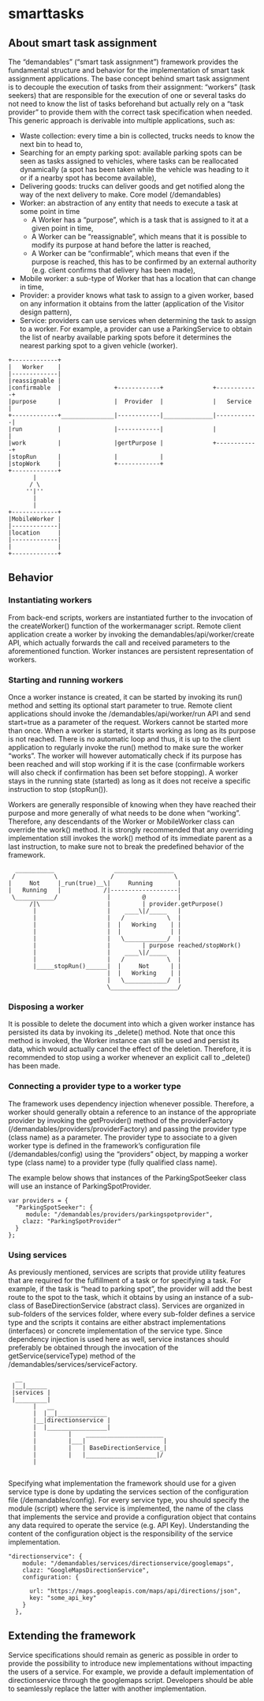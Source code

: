# smarttasks

## About smart task assignment
The “demandables” (“smart task assignment”) framework provides the fundamental structure and behavior for the implementation of smart task assignment applications. The base concept behind smart task assignment is to decouple the execution of tasks from their assignment:  “workers” (task seekers) that are responsible for the execution of one or several tasks do not need to know the list of tasks beforehand but actually rely on a “task provider” to provide them with the correct task specification when needed. 
This generic approach is derivable into multiple applications, such as:
- Waste collection: every time a bin is collected, trucks needs to know the next bin to head to,
- Searching for an empty parking spot: available parking spots can be seen as tasks assigned to vehicles, where tasks can be reallocated dynamically (a spot has been taken while the vehicle was heading to it or if a nearby spot has become available),
- Delivering goods: trucks can deliver goods and get notified along the way of the next delivery to make. 
Core model (/demandables)
- Worker: an abstraction of any entity that needs to execute a task at some point in time
  - A Worker has a “purpose”, which is a task that is assigned to it at a given point in time,
  -	A Worker can be “reassignable”, which means that it is possible to modify its purpose at hand before the latter is reached,
  -	A Worker can be “confirmable”, which means that even if the purpose is reached, this has to be confirmed by an external authority (e.g. client confirms that delivery has been made),
-	Mobile worker: a sub-type of Worker that has a location that can change in time,
-	Provider: a provider knows what task to assign to a given worker, based on any information it obtains from the latter (application of the Visitor design pattern), 
- Service: providers can use services when determining the task to assign to a worker. For example, a provider can use a ParkingService to obtain the list of nearby available parking spots before it determines the nearest parking spot to a given vehicle (worker).
```
+-------------+
|   Worker    |
|-------------|
|reassignable |
|confirmable  |               +------------+              +------------+
|purpose      |               |  Provider  |              |   Service  |
+-------------+_______________|------------|______________|------------|
|run          |               |------------|              |            |
|work         |               |gertPurpose |              +------------+ 
|stopRun      |               |            |
|stopWork     |               +------------+
+-------------+
       |
      / \
     ''|''
       |
       |
+-------------+
|MobileWorker |
|-------------|
|location     |
|-------------|
|             |
+-------------+  
```
## Behavior

### Instantiating workers
From back-end scripts, workers are instantiated further to the invocation of the createWorker() function of the workermanager script. Remote client application create a worker by invoking the demandables/api/worker/create API, which actually forwards the call and received parameters to the aforementioned function. Worker instances are persistent representation of workers. 

### Starting and running workers
Once a worker instance is created, it can be started by invoking its run() method and setting its optional start parameter to true. Remote client applications should invoke the /demandables/api/worker/run API and send start=true as a parameter of the request.
Workers cannot be started more than once. When a worker is started, it starts working as long as its purpose is not reached. There is no automatic loop and thus, it is up to the client application to regularly invoke the run() method to make sure the worker “works”. The worker will however automatically check if its purpose has been reached and will stop working if it is the case (confirmable workers will also check if confirmation has been set before stopping). A worker stays in the running state (started) as long as it does not receive a specific instruction to stop (stopRun()). 

Workers are generally responsible of knowing when they have reached their purpose and more generally of what needs to be done when “working”. Therefore, any descendants of the Worker or MobileWorker class can override the work() method. It is strongly recommended that any overriding implementation still invokes the work() method of its immediate parent as a last instruction, to make sure not to break the predefined behavior of the framework.
```
  ___________                 _________________
 /           \               /                 \
|     Not     |_run(true)__\|     Running       |
|   Running   |            /|-------------------|
 \___________/              |         @         |
      /|\                   |         | provider.getPurpose()
       |                    |    ____\|/_____   |
       |                    |   /            \  |  
       |                    |  |   Working    | |
       |                    |  |              | |
       |                    |   \____________/  |
       |                    |         | purpose reached/stopWork()
       |                    |    ____\|/_____   |
       |                    |   /            \  |  
       |_____stopRun()______|  |     Not      | |
                            |  |   Working    | |
                            |   \____________/  |
                            \___________________/
```

### Disposing a worker
It is possible to delete the document into which a given worker instance has persisted its data by invoking its _delete() method. Note that once this method is invoked, the Worker instance can still be used and persist its data, which would actually cancel the effect of the deletion. Therefore, it is recommended to stop using a worker whenever an explicit call to _delete() has been made.

### Connecting a provider type to a worker type
The framework uses dependency injection whenever possible. Therefore, a worker should generally obtain a reference to an instance of the appropriate provider by invoking the getProvider() method of the providerFactory (/demandables/providers/providerFactory) and passing the provider type (class name) as a parameter. The provider type to associate to a given worker type is defined in the framework’s configuration file (/demandables/config) using the “providers” object, by mapping a worker type (class name) to a provider type (fully qualified class name). 

The example below shows that instances of the ParkingSpotSeeker class will use an instance of ParkingSpotProvider.
```
var providers = {  
  "ParkingSpotSeeker": {    
     module: "/demandables/providers/parkingspotprovider",
    clazz: "ParkingSpotProvider"
  }
};
```
### Using services
As previously mentioned, services are scripts that provide utility features that are required for the fulfillment of a task or for specifying a task. For example, if the task is “head to parking spot”, the provider will add the best route to the spot to the task, which it obtains by using an instance of a sub-class of BaseDirectionService (abstract class).  Services are organized in sub-folders of the services folder, where every sub-folder defines a service type and the scripts it contains are either abstract implementations (interfaces) or concrete implementation of the service type. Since dependency injection is used here as well, service instances should preferably be obtained through the invocation of the getService(serviceType) method of the /demandables/services/serviceFactory. 
```
  __
 |__|______
 |services | 
 |_________|
       |   __
       |  |__|______________
       |__|directionservice |
       |  |_________________|
       |         |    ______________________
       |         |___|                      |
       |         |   | BaseDirectionService_|
       |         |   |____________________|/ 
       |   
   
```
Specifying what implementation the framework should use for a given service type is done by updating the services section of the configuration file (/demandables/config). For every service type, you should specify the module (script) where the service is implemented, the name of the class that implements the service and provide a configuration object that contains any data required to operate the service (e.g. API Key). Understanding the content of the configuration object is the responsibility of the service implementation.
```
"directionservice": {      
    module: "/demandables/services/directionservice/googlemaps", 
    clazz: "GoogleMapsDirectionService", 
    configuration: { 
       
      url: "https://maps.googleapis.com/maps/api/directions/json",
      key: "some_api_key"
    }
  },
```
## Extending the framework
Service specifications should remain as generic as possible in order to provide the possibility to introduce new implementations without impacting the users of a service. For example, we provide a default implementation of directionservice through the googlemaps script. Developers should be able to seamlessly replace the latter with another implementation. 
